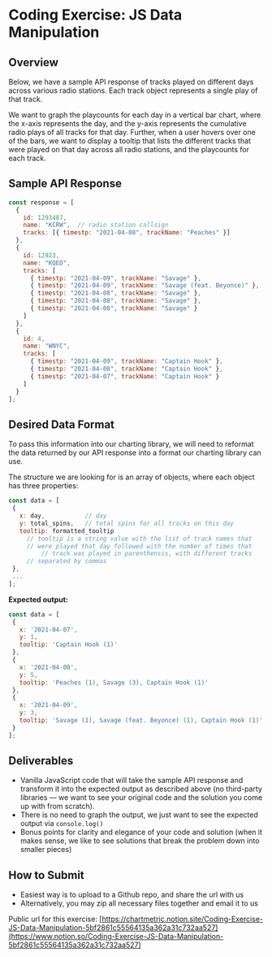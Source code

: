 # Coding Exercise: JS Data Manipulation

## Overview

Below, we have a sample API response of tracks played on different days across various radio stations. Each track object represents a single play of that track.

We want to graph the playcounts for each day in a vertical bar chart, where the x-axis represents the day, and the y-axis represents the cumulative radio plays of all tracks for that day. Further, when a user hovers over one of the bars, we want to display a tooltip that lists the different tracks that were played on that day across all radio stations, and the playcounts for each track.

## Sample API Response

```jsx
const response = [
  {
    id: 1293487,
    name: "KCRW",  // radio station callsign
    tracks: [{ timestp: "2021-04-08", trackName: "Peaches" }]
  },
  {
    id: 12923,
    name: "KQED",
    tracks: [
      { timestp: "2021-04-09", trackName: "Savage" },
      { timestp: "2021-04-09", trackName: "Savage (feat. Beyonce)" },
      { timestp: "2021-04-08", trackName: "Savage" },
      { timestp: "2021-04-08", trackName: "Savage" },
      { timestp: "2021-04-08", trackName: "Savage" }
    ]
  },
  {
    id: 4,
    name: "WNYC",
    tracks: [
      { timestp: "2021-04-09", trackName: "Captain Hook" },
      { timestp: "2021-04-08", trackName: "Captain Hook" },
      { timestp: "2021-04-07", trackName: "Captain Hook" }
    ]
  }
];
```

## Desired Data Format

To pass this information into our charting library, we will need to reformat the data returned by our API response into a format our charting library can use.

The structure we are looking for is an array of objects, where each object has three properties:

```jsx
const data = [
 {
   x: day,           // day
   y: total_spins,   // total spins for all tracks on this day
   tooltip: formatted_tooltip
     // tooltip is a string value with the list of track names that 
     // were played that day followed with the number of times that 
		 // track was played in parenthensis, with different tracks
     // separated by commas
 },
 ...
];
```

**Expected output:**

```jsx
const data = [
 {
   x: '2021-04-07', 
   y: 1, 
   tooltip: 'Captain Hook (1)' 
 },
 { 
   x: '2021-04-08',
   y: 5,
   tooltip: 'Peaches (1), Savage (3), Captain Hook (1)'
 },
 {
   x: '2021-04-09',
   y: 3,
   tooltip: 'Savage (1), Savage (feat. Beyonce) (1), Captain Hook (1)'
 }
];
```

## Deliverables

- Vanilla JavaScript code that will take the sample API response and transform it into the expected output as described above (no third-party libraries — we want to see your original code and the solution you come up with from scratch).
- There is no need to graph the output, we just want to see the expected output via `console.log()`
- Bonus points for clarity and elegance of your code and solution (when it makes sense, we like to see solutions that break the problem down into smaller pieces)

## How to Submit

- Easiest way is to upload to a Github repo, and share the url with us
- Alternatively, you may zip all necessary files together and email it to us

Public url for this exercise: [https://chartmetric.notion.site/Coding-Exercise-JS-Data-Manipulation-5bf2861c55564135a362a31c732aa527](https://www.notion.so/Coding-Exercise-JS-Data-Manipulation-5bf2861c55564135a362a31c732aa527)